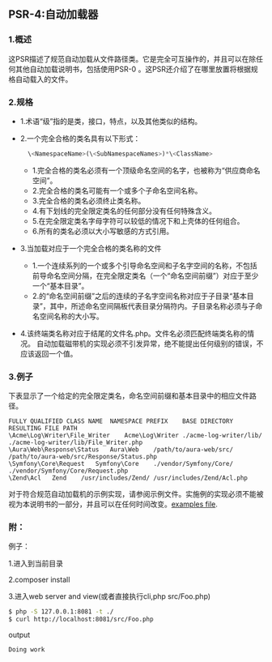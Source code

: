## PSR-4:自动加载器

### 1.概述
这PSR描述了规范自动加载从文件路径类。它是完全可互操作的，并且可以在除任何其他自动加载说明书，包括使用PSR-0 。这PSR还介绍了在哪里放置将根据规格自动载入的文件。


### 2.规格
- 1.术语“级”指的是类，接口，特点，以及其他类似的结构。
- 2.一个完全合格的类名具有以下形式：
   ```php
     \<NamespaceName>(\<SubNamespaceNames>)*\<ClassName>
   ```
    - 1.完全合格的类名必须有一个顶级命名空间的名字，也被称为“供应商命名空间”。
    - 2.完全合格的类名可能有一个或多个子命名空间名称。
    - 3.完全合格的类名必须终止类名称。
    - 4.有下划线的完全限定类名的任何部分没有任何特殊含义。
    - 5.在完全限定类名字母字符可以较低的情况下和上壳体的任何组合。
    - 6.所有的类名必须以大小写敏感的方式引用。
    
- 3.当加载对应于一个完全合格的类名称的文件

    - 1.一个连续系列的一个或多个引导命名空间和子名字空间的名称，不包括前导命名空间分隔，在完全限定类名（一个“命名空间前缀”）对应于至少一个“基本目录”。
    - 2.的“命名空间前缀”之后的连续的子名字空间名称对应于子目录“基本目录”，其中，所述命名空间隔板代表目录分隔符内。子目录名称必须与子命名空间名称的大小写。

- 4.该终端类名称对应于结尾的文件名.php。文件名必须匹配终端类名称的情况。
自动加载磁带机的实现必须不引发异常，绝不能提出任何级别的错误，不应该返回一个值。



### 3.例子
下表显示了一个给定的完全限定类名，命名空间前缀和基本目录中的相应文件路径。
```$xslt
FULLY QUALIFIED CLASS NAME	NAMESPACE PREFIX	BASE DIRECTORY	RESULTING FILE PATH
\Acme\Log\Writer\File_Writer	Acme\Log\Writer	./acme-log-writer/lib/	./acme-log-writer/lib/File_Writer.php
\Aura\Web\Response\Status	Aura\Web	/path/to/aura-web/src/	/path/to/aura-web/src/Response/Status.php
\Symfony\Core\Request	Symfony\Core	./vendor/Symfony/Core/	./vendor/Symfony/Core/Request.php
\Zend\Acl	Zend	/usr/includes/Zend/	/usr/includes/Zend/Acl.php
```
对于符合规范自动加载机的示例实现，请参阅示例文件。实施例的实现必须不能被视为本说明书的一部分，并且可以在任何时间改变。[examples file](https://github.com/php-fig/fig-standards/blob/master/accepted/PSR-4-autoloader-examples.md).


### 附：
例子：

1.进入到当前目录

2.composer install

3.进入web server and view(或者直接执行cli,php src/Foo.php)
```bash
$ php -S 127.0.0.1:8081 -t ./
$ curl http://localhost:8081/src/Foo.php
```
output
```text
Doing work
```